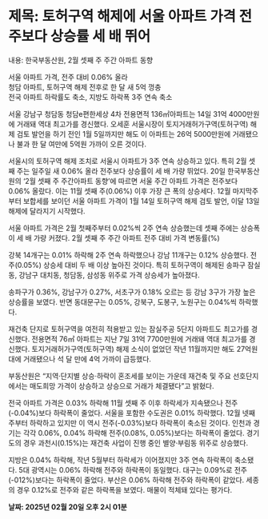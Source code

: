 # **제목: 토허구역 해제에 서울 아파트 가격 전주보다 상승률 세 배 뛰어**

  내용: 한국부동산원, 2월 셋째 주 주간 아파트 동향

서울 아파트 가격, 전주 대비 0.06% 올라  
청담 아파트, 토허구역 해제 전후로 한 달 새 5억 껑충  
전국 아파트 하락률도 축소, 지방도 하락폭 3주 연속 축소

서울 강남구 청담동 청담e편한세상 4차 전용면적 136㎡아파트는 14일 31억 4000만원에 거래돼 역대 최고가를 경신했다. 오세훈 서울시장이 토지거래허가구역(토허구역) 해제 검토 발언을 하기 전인 1월 5일까지만 해도 이 아파트는 26억 5000만원에 거래됐으나 불과 한 달 여만에 5억원 가까이 오른 것이다.

서울시의 토허구역 해제 조치로 서울시 아파트가 3주 연속 상승하고 있다. 특히 2월 셋째 주는 일주일 새 0.06% 올라 전주보다 상승률이 세 배 가량 뛰었다. 20일 한국부동산원의 ‘2월 셋째 주 주간아파트 동향’에 따르면 서울 주간 아파트 가격은 전주보다 0.06% 올랐다. 이는 11월 셋째 주(0.06%) 이후 가장 큰 폭의 상승세다. 12월 마지막주부터 보합세를 보이던 서울 아파트 가격이 1월 14일 토허구역 해제 검토 발언, 이달 13일 해제에 달라지기 시작했다.

서울 아파트 가격은 2월 첫째주부터 0.02%씩 2주 연속 상승했는데 셋째 주에는 상승폭이 세 배 가량 커졌다. 2월 셋째 주 주간 아파트 전주 대비 가격 변동률(%)  

강북 14개구는 0.01% 하락해 2주 연속 하락했으나 강남 11개구는 0.12% 상승했다. 전주(0.05%) 상승세 대비 두 배 이상 높아진 것이다. 특히 토허구역이 해제된 송파구 잠실동, 강남구 대치동, 청담동,  삼성동 위주로 가격 상승세가 높아졌다.

송파구가 0.36%, 강남구가 0.27%, 서초구가 0.18% 오르는 등 강남 3구가 가장 높은 상승률을 보였다. 반면 동대문구는 0.05%, 강북구, 도봉구, 노원구는 0.04%씩 하락했다.

재건축 단지로 토허구역을 여전히 적용받고 있는 잠실주공 5단지 아파트도 최고가를 경신했다. 전용면적 76㎡ 아파트는 지난 7일 31억 7700만원에 거래돼 역대 최고가를 경신했다. 토지거래허가구역(토허구역) 해제 소식이 없었던 작년 11월까지만 해도 27억원대에 거래됐으나 석 달 만에 4억 가까이 급등했다.

부동산원은 “지역·단지별 상승·하락이 혼조세를 보이는 가운데 재건축 및 주요 선호단지에서는 매도희망 가격이 상승하고 상승으로 거래가 체결됐다”고 밝혔다.  

전국 아파트 가격은 0.03% 하락해 11월 셋째 주 이후 하락세가 지속됐으나 전주(-0.04%)보다 하락폭이 줄었다. 서울을 포함한 수도권은 0.01% 하락했다. 12월 넷째 주부터 하락하고 있지만 이 역시 전주(-0.03%)보다 하락폭이 축소된 것이다. 인천과 경기는 각각 0.06%, 0.04% 하락해 전주(0.08%, 0.05%)보다는 하락폭이 줄었다. 경기도의 경우 과천시(0.15%)는 재건축 사업이 진행 중인 별양·부림동 위주로 상승했다.   

지방은 0.04% 하락해, 작년 5월부터 하락세가 이어졌지만 3주 연속 하락폭이 축소됐다. 5대 광역시는 0.06% 하락해 전주와 하락폭이 동일했다. 대구는 0.09%로 전주(-012%)보다는 하락폭이 줄었다. 부산은 0.06% 하락해 전주와 하락폭이 같았다. 세종의 경우 0.12%로 전주와 같은 하락폭을 보였다. 매물이 적체돼 있다는 평가다.

  **날짜: 2025년 02월 20일 오후 2시 01분**